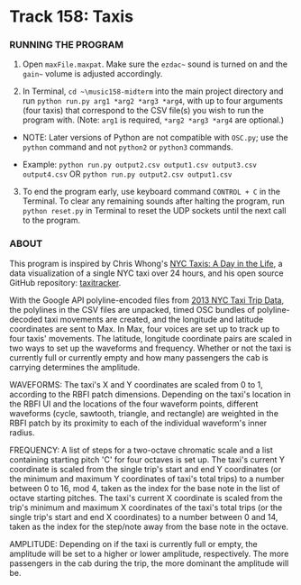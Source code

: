 # Track 158: Taxis

### RUNNING THE PROGRAM

1. Open `maxFile.maxpat`. Make sure the `ezdac~` sound is turned on and the `gain~` volume is adjusted accordingly.

2. In Terminal, `cd ~\music158-midterm` into the main project directory and run `python run.py arg1 *arg2 *arg3 *arg4`, with up to four arguments (four taxis) that correspond to the CSV file(s) you wish to run the program with. (Note: `arg1` is required, `*arg2 *arg3 *arg4` are optional.)


* NOTE: Later versions of Python are not compatible with `OSC.py`; use the `python` command and not `python2` or `python3` commands.

* Example: `python run.py output2.csv output1.csv output3.csv output4.csv` OR `python run.py output2.csv output1.csv`

3. To end the program early, use keyboard command `CONTROL + C` in the Terminal. To clear any remaining sounds after halting the program, run `python reset.py` in Terminal to reset the UDP sockets until the next call to the program.

### ABOUT

This program is inspired by Chris Whong's [NYC Taxis: A Day in the Life](http://nyctaxi.herokuapp.com), a data visualization of a single NYC taxi over 24 hours, and his open source GitHub repository: [taxitracker](https://github.com/chriswhong/taxitracker).

With the Google API polyline-encoded files from [2013 NYC Taxi Trip Data](http://www.andresmh.com/nyctaxitrips/), the polylines in the CSV files are unpacked, timed OSC bundles of polyline-decoded taxi movements are created, and the longitude and latitude coordinates are sent to Max. In Max, four voices are set up to track up to four taxis' movements. The latitude, longitude coordinate pairs are scaled in two ways to set up the waveforms and frequency. Whether or not the taxi is currently full or currently empty and how many passengers the cab is carrying determines the amplitude.

WAVEFORMS: The taxi's X and Y coordinates are scaled from 0 to 1, according to the RBFI patch dimensions. Depending on the taxi's location in the RBFI UI and the locations of the four waveform points, different waveforms (cycle, sawtooth, triangle, and rectangle) are weighted in the RBFI patch by its proximity to each of the individual waveform's inner radius.

FREQUENCY: A list of steps for a two-octave chromatic scale and a list containing starting pitch 'C' for four octaves is set up. The taxi's current Y coordinate is scaled from the single trip's start and end Y coordinates (or the minimum and maximum Y coordinates of taxi's total trips) to a number between 0 to 16, mod 4, taken as the index for the base note in the list of octave starting pitches. The taxi's current X coordinate is scaled from the trip's minimum and maximum X coordinates of the taxi's total trips (or the single trip's start and end X coordinates) to a number between 0 and 14, taken as the index for the step/note away from the base note in the octave.

AMPLITUDE: Depending on if the taxi is currently full or empty, the amplitude will be set to a higher or lower amplitude, respectively. The more passengers in the cab during the trip, the more dominant the amplitude will be.
